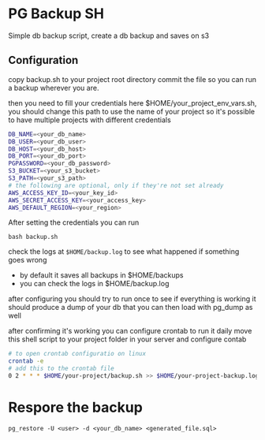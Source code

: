 # PG Backup SH

Simple db backup script, create a db backup and saves on s3

## Configuration

copy backup.sh to your project root directory commit the file so you can run a backup wherever you are.

then you need to fill your credentials here $HOME/your_project_env_vars.sh, you should change this path to use the name of your project so it's possible to have multiple projects with different credentials

```Bash
DB_NAME=<your_db_name>
DB_USER=<your_db_user>
DB_HOST=<your_db_host>
DB_PORT=<your_db_port>
PGPASSWORD=<your_db_password>
S3_BUCKET=<your_s3_bucket>
S3_PATH=<your_s3_path>
# the following are optional, only if they're not set already
AWS_ACCESS_KEY_ID=<your_key_id>
AWS_SECRET_ACCESS_KEY=<your_access_key>
AWS_DEFAULT_REGION=<your_region>
```

After setting the credentials you can run
```
bash backup.sh
```

check the logs at `$HOME/backup.log` to see what happened if something goes wrong 

* by default it saves all backups in $HOME/backups
* you can check the logs in $HOME/backup.log

after configuring you should try to run once to see if everything is working
it should produce a dump of your db that you can then load with pg_dump as well

after confirming it's working you can configure crontab to run it daily
move this shell script to your project folder in your server and configure contab 

```Bash
# to open crontab configuratio on linux
crontab -e
# add this to the crontab file
0 2 * * * $HOME/your-project/backup.sh >> $HOME/your-project-backup.log 2>&1
```

# Respore the backup

```
pg_restore -U <user> -d <your_db_name> <generated_file.sql>
```
